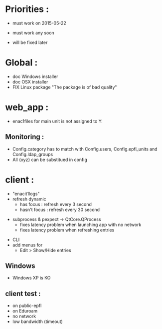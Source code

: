 
Priorities :
============

* must work on 2015-05-22
+ must work any soon
- will be fixed later

Global :
========

+ doc Windows installer
+ doc OSX installer
+ FIX Linux package "The package is of bad quality"


web_app :
=========

* enac1files for main unit is not assigned to Y:


Monitoring :
------------

+ Config.category has to match with Config.users, Config.epfl_units and Config.ldap_groups
+ All {xyz} can be substitued in config


client :
========

* "enacit1logs"
* refresh dynamic
  * has focus : refresh every 3 second
  * hasn't focus : refresh every 30 second
+ subprocess & pexpect -> QtCore.QProcess
  + fixes latency problem when launching app with no network
  + fixes latency problem when refreshing entries
- CLI
- add menus for
  - Edit > Show/Hide entries

Windows
-------

* Windows XP is KO


client test :
-------------

* on public-epfl
* on Eduroam
* no network
* low bandwidth (timeout)

